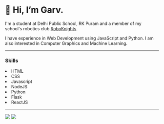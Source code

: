 # 👋 Hi, I’m Garv.


I'm a student at Delhi Public School, RK Puram and a member of my school's robotics club [RoboKnights](https://roboknights.in).

I have experience in Web Development using JavaScript and Python. I am also interested in Computer Graphics and Machine Learning.

---
### Skills
<ul></ul>
<li>HTML</li>
<li>CSS</li>
<li>Javascript</li>
<li>NodeJS</li>
<li>Python</li>
<li>Flask</li>
<li>ReactJS</li>

---
<span>
  <img align="center" src="https://github-readme-stats.vercel.app/api?username=GarvJain03&show_icons=true&theme=radical" />
</span>
<span>
  <img align="center" src="https://github-readme-stats.vercel.app/api/top-langs/?username=GarvJain03&theme=radical" />
</span>

